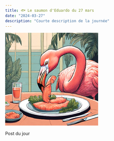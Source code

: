 ```yaml
---
title: 🐟 Le saumon d'Eduardo du 27 mars
date: "2024-03-27"
description: "Courte description de la journée"
---
```


![Saumon d'Eduardo](../saumon_eduardo.png)

Post du jour